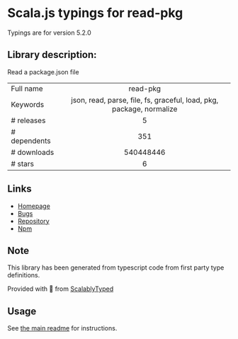 
# Scala.js typings for read-pkg

Typings are for version 5.2.0

## Library description:
Read a package.json file

|                    |                 |
| ------------------ | :-------------: |
| Full name          | read-pkg |
| Keywords           | json, read, parse, file, fs, graceful, load, pkg, package, normalize |
| # releases         | 5 |
| # dependents       | 351 |
| # downloads        | 540448446 |
| # stars            | 6 |

## Links
- [Homepage](https://github.com/sindresorhus/read-pkg#readme)
- [Bugs](https://github.com/sindresorhus/read-pkg/issues)
- [Repository](https://github.com/sindresorhus/read-pkg)
- [Npm](https://www.npmjs.com/package/read-pkg)
    


## Note
This library has been generated from typescript code from first party type definitions.

Provided with :purple_heart: from [ScalablyTyped](https://github.com/oyvindberg/ScalablyTyped)

## Usage
See [the main readme](../../readme.md) for instructions.


